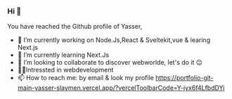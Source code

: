 ### Hi 👋
You have reached the Github profile of Yasser,
- 🔭 I’m currently working on Node.Js,React & Sveltekit,vue & learing Next.js
- 🌱 I’m currently learning Next.Js
- 👯 I’m looking to collaborate to discover webworlde, let's do it 😉
- 🧑‍💻Intressted in webdevelopment
- 📫 How to reach me: by email & look my profile https://portfolio-git-main-yasser-slaymen.vercel.app/?vercelToolbarCode=Y-jyx6f4LfbdDYi

